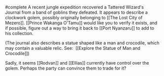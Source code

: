 #complete
A recent jungle expedition recovered a Tattered Wizard's Journal from a band of goblins they defeated. It appears to describe a clockwork golem, possibly originally belonging to [[The Lost City of Mezero]]. [[Prince Wakanga O'Tamu]] would like you to verify it exists, and if possible, figure out a way to bring it back to [[Port Nyanzaru]] to add to his collection.

(The journal also describes a statue shaped like a man and crocodile, which may contain a valuable relic. See:  [[Explore the Statue of Man and Crocodile]])

Sadly, it seems [[Rodvan]] and [[Ellias]] currently have control over the golem. Perhaps the party can convince them to trade for it?

